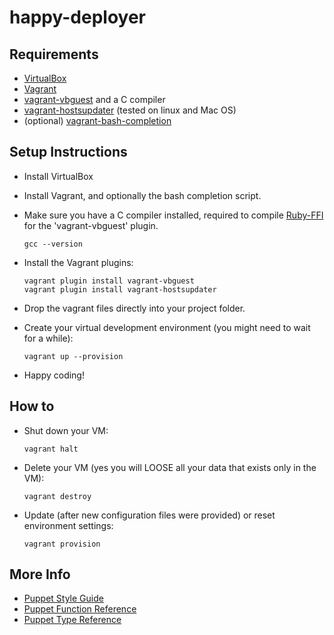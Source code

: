 # happy-deployer


## Requirements

* [VirtualBox](https://www.virtualbox.org/wiki/Downloads)
* [Vagrant](http://www.vagrantup.com/downloads.html)
* [vagrant-vbguest](https://github.com/dotless-de/vagrant-vbguest) and a C compiler
* [vagrant-hostsupdater](https://github.com/cogitatio/vagrant-hostsupdater) (tested on linux and Mac OS)
* (optional) [vagrant-bash-completion](https://github.com/kura/vagrant-bash-completion)


## Setup Instructions

* Install VirtualBox

* Install Vagrant, and optionally the bash completion script.

* Make sure you have a C compiler installed, required to compile [Ruby-FFI](https://github.com/ffi/ffi)
  for the 'vagrant-vbguest' plugin.
  ```
  gcc --version
  ```

* Install the Vagrant plugins:
  ```
  vagrant plugin install vagrant-vbguest
  vagrant plugin install vagrant-hostsupdater
  ```

* Drop the vagrant files directly into your project folder.

* Create your virtual development environment (you might need to wait for a while):
  ```
  vagrant up --provision
  ```

* Happy coding!


## How to

* Shut down your VM:
  ```
  vagrant halt
  ```

* Delete your VM (yes you will LOOSE all your data that exists only in the VM):
  ```
  vagrant destroy
  ```

* Update (after new configuration files were provided) or reset environment settings:
  ```
  vagrant provision
  ```

## More Info

* [Puppet Style Guide](https://docs.puppetlabs.com/guides/style_guide.html)
* [Puppet Function Reference](https://docs.puppetlabs.com/references/latest/function.html)
* [Puppet Type Reference](https://docs.puppetlabs.com/references/latest/type.html)
